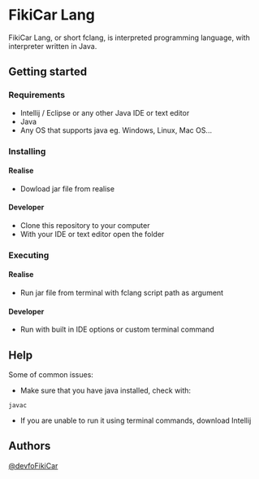 # FikiCar Lang
FikiCar Lang, or short fclang, is interpreted programming language, with interpreter written in Java.

## Getting started
### Requirements
* Intellij / Eclipse or any other Java IDE or text editor
* Java
* Any OS that supports java eg. Windows, Linux, Mac OS...

### Installing

#### Realise

  * Dowload jar file from realise
  
#### Developer

  * Clone this repository to your computer
  * With your IDE or text editor open the folder

### Executing

#### Realise

  * Run jar file from terminal with fclang script path as argument
  
#### Developer

  * Run with built in IDE options or custom terminal command

## Help

Some of common issues:
* Make sure that you have java installed, check with:
```
javac
```
* If you are unable to run it using terminal commands, download Intellij


## Authors

[@devfoFikiCar](https://github.com/devfoFikiCar)
